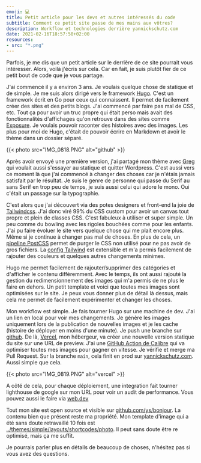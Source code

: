 ```yaml
---
emoji: 💻
title: Petit article pour les devs et autres intéressés du code
subtitle: Comment ce petit site passe de mes mains aux vôtres?
description: Workflow et technologies derrière yannickschutz.com
date: 2021-02-16T18:57:50+02:00
resources:
- src: "*.png"
---
```


Parfois, je me dis que un petit article sur le derrière de ce site pourrait vous intéresser. Alors, voilà j'écris sur cela. Car en fait, je suis plutôt fier de ce petit bout de code que je vous partage. 

J'ai commencé il y a environ 3 ans. Je voulais quelque chose de statique et de simple. Je me suis alors dirigé vers le framework [Hugo](https://gohugo.io). C'est un framework écrit en Go pour ceux qui connaissent. Il permet de facilement créer des sites et des petits blogs. J'ai commencé par faire pas mal de CSS, etc. Tout ça pour avoir un truc propre qui était perso mais avait des fonctionnalités d'affichages qu'on retrouve dans des sites comme [Exposure](https://exposure.co). Je voulais pouvoir raconter des histoires avec des images. Les plus pour moi de Hugo, c'était de pouvoir écrire en Markdown et avoir le thème dans un dossier séparé.

{{< photo src="IMG_0818.PNG" alt="github" >}}

Après avoir envoyé une première version, j'ai partagé mon thème avec [Greg](https://gregorymignard.com) qui voulait aussi s'essayer au statique et quitter Wordpress. C'est aussi vers ce moment là que j'ai commencé à changer des choses car je n'étais jamais satisfait par le résultat. Je suis le genre de personne qui passe du Serif au sans Serif en trop peu de temps, je suis aussi celui qui adore le mono. Oui c'était un passage sur la typographie.

C'est alors que j'ai découvert via des potes designers et front-end la joie de [Tailwindcss](https://tailwindcss.com). J'ai donc viré 99% du CSS custom pour avoir un canvas tout propre et plein de classes CSS. C'est fabuleux à utiliser et super simple. Un peu comme du bowling avec les rigoles bouchées comme pour les enfants. J'ai pu faire évoluer le site vers quelque chose qui me plait encore plus. Même si je continue à changer pas mal de choses. En plus de cela, un [pipeline PostCSS](https://github.com/ys/bonjour/blob/main/themes/simple/postcss.config.js) permet de purger le CSS non utilisé pour ne pas avoir de gros fichiers. La [config Tailwind](https://github.com/ys/bonjour/blob/main/themes/simple/tailwind.config.js) est extensible et m'a permis facilement de rajouter des couleurs et quelques autres changements minimes.

Hugo me permet facilement de rajouter/supprimer des catégories et d'afficher le contenu différemment. Avec le temps, ils ont aussi rajouté la gestion du redimensionnement des images qui m'a permis de ne plus le faire en dehors. Un petit template et voici que toutes mes images sont optimisées sur le site. Je peux vous donner plus de détail là dessus, mais cela me permet de facilement expérimenter et changer les choses.

Mon workflow est simple. Je fais tourner Hugo sur une machine de dev. J'ai un lien en local pour voir mes changements. Je génère les images uniquement lors de la publication de nouvelles images et je les cache (histoire de déployer en moins d'une minute). Je push une branche sur [github](https://github.com/ys/bonjour). De là, [Vercel](https://vercel.com), mon hébergeur, va créer une nouvelle version statique du site sur une URL de preview. J'ai une [GitHub Action de Calibre](https://calibreapp.com/blog/compress-images-in-prs) qui va optimiser toutes mes images pour gagner en vitesse. Je vérifie et merge ma Pull Request. Sur la branche `main`, cela finit en prod sur [yannickschutz.com](https://yannickschutz.com). Aussi simple que cela.


{{< photo src="IMG_0819.PNG" alt="vercel" >}}


A côté de cela, pour chaque déploiement, une integration fait tourner lighthouse de google sur mon URL pour voir un audit de performance. Vous pouvez aussi le faire via [web.dev](https://web.dev)

Tout mon site est open source et visible sur [github.com/ys/bonjour](https://github.com/ys/bonjour). La contenu bien que présent reste ma propriété. Mon template d'image qui a été sans doute retravaillé 10 fois est [../themes/simple/layouts/shortcodes/photo](https://github.com/ys/bonjour/blob/main/themes/simple/layouts/shortcodes/photo.html). Il peut sans doute être re optimisé, mais ça me suffit.

Je pourrais parler plus en détails de beaucoup de choses, n'hésitez pas si vous avez des questions.

